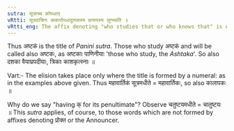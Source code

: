 ```yaml
---
sutra: सूत्राच्च कोपधात्
vRtti: सूत्रवाचिनः ककारोपधादुत्पन्नस्य प्रत्ययस्य लुग्भवति ॥
vRtti_eng: The affix denoting "who studies that or who knows that" is elided by _luk_, after the title of a _sutra_ work, having क् as penultimate.
---
```

Thus अष्टकं is the title of _Panini_ _sutra_. Those who study अष्टकं and will be called also अष्टकः, as अष्टकाः पाणिनीयाः 'those who study, the _Ashtaka_'. So also दशका वैयाघ्रपदीयाः, त्रिकाः काशकृत्स्नाः ॥

Vart:- The elision takes place only where the title is formed by a numeral: as in the examples above given. Thus महावार्तिकं सूत्रमधीते = महावार्तिकः, so also कालापकः ॥

Why do we say "having क् for its penultimate"? Observe चतुष्टयमधीते = चातुष्टयः ॥ This _sutra_ applies, of course, to those words which are not formed by affixes denoting प्रोक्त or the Announcer.
